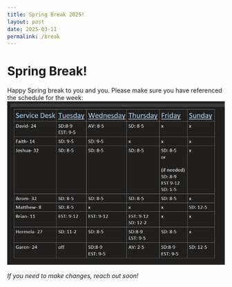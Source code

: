 ```yaml
---
title: Spring Break 2025!
layout: post
date: 2025-03-11
permalink: /break
---
```

# Spring Break!
Happy Spring break to you and you. Please make sure you have referenced the schedule for the week:
![spring break](/assets/img/spbreak25.png)

_If you need to make changes, reach out soon!_